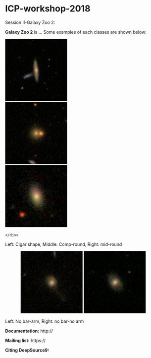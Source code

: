ICP-workshop-2018
=======

Session II-Galaxy Zoo 2:

**Galaxy Zoo 2** is ...
Some examples of each classes are shown below:
<p align="center">
  <div class="row">
    <div class="col-md-4">
       <img src="./images/cigar_shaped_0" width="200"/>
    </div>
         <div class="col-md-4">
       <img src="./images/comp_round_0" width="200"/>
    </div>
        <div class="col-md-4">
        <img src="./images/mid_round_0" width="200"/>
    </div>
    
   
    </div>

  <figcaption>Left: Cigar shape, Middle: Comp-round, Right: mid-round</figcaption>
</p>

<p align="center">
  <img src="./images/no_bar_arm_0" width="200"/>
  <img src="./images/no_bar_no_arm_0" width="200"/>
  <figcaption>Left: No bar-arm, Right: no bar-no arm</figcaption>
</p>


**Documentation:** http://

**Mailing list:** https://

**Citing DeepSource9:** 
